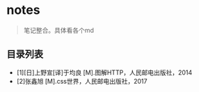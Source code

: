 # notes
>笔记整合。具体看各个md

## 目录列表
- [1][日]上野宣[译]于均良 [M].图解HTTP，人民邮电出版社，2014
- [2]张鑫旭 [M].css世界，人民邮电出版社，2017